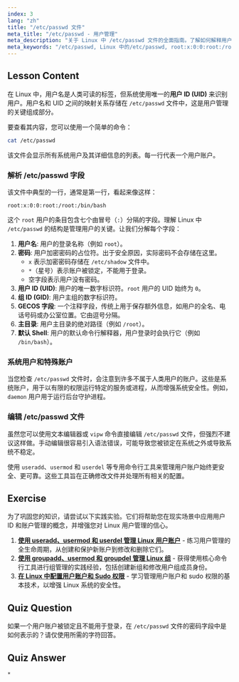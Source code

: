 ```yaml
---
index: 3
lang: "zh"
title: "/etc/passwd 文件"
meta_title: "/etc/passwd - 用户管理"
meta_description: "关于 Linux 中 /etc/passwd 文件的全面指南。了解如何解释用户数据字段、理解 UID，并查看 root:x:0:0:root:/root:/bin/bash 等示例。"
meta_keywords: "/etc/passwd, Linux 中的/etc/passwd, root:x:0:0:root:/root:/bin/bash, 用户 ID, UID, 用户管理，Linux 教程"
---
```


## Lesson Content

在 Linux 中，用户名是人类可读的标签，但系统使用唯一的**用户 ID (UID)** 来识别用户。用户名和 UID 之间的映射关系存储在 `/etc/passwd` 文件中，这是用户管理的关键组成部分。

要查看其内容，您可以使用一个简单的命令：

```bash
cat /etc/passwd
```

该文件会显示所有系统用户及其详细信息的列表。每一行代表一个用户账户。

### 解析 /etc/passwd 字段

该文件中典型的一行，通常是第一行，看起来像这样：

```plaintext
root:x:0:0:root:/root:/bin/bash
```

这个 `root` 用户的条目包含七个由冒号（`:`）分隔的字段。理解 Linux 中 `/etc/passwd` 的结构是管理用户的关键。让我们分解每个字段：

1.  **用户名**: 用户的登录名称（例如 `root`）。
2.  **密码**: 用户加密密码的占位符。出于安全原因，实际密码不会存储在这里。
    - `x` 表示加密密码存储在 `/etc/shadow` 文件中。
    - `*`（星号）表示账户被锁定，不能用于登录。
    - 空字段表示用户没有密码。
3.  **用户 ID (UID)**: 用户的唯一数字标识符。`root` 用户的 UID 始终为 `0`。
4.  **组 ID (GID)**: 用户主组的数字标识符。
5.  **GECOS 字段**: 一个注释字段，传统上用于保存额外信息，如用户的全名、电话号码或办公室位置。它由逗号分隔。
6.  **主目录**: 用户主目录的绝对路径（例如 `/root`）。
7.  **默认 Shell**: 用户的默认命令行解释器，用户登录时会执行它（例如 `/bin/bash`）。

### 系统用户和特殊账户

当您检查 `/etc/passwd` 文件时，会注意到许多不属于人类用户的账户。这些是系统账户，用于以有限的权限运行特定的服务或进程，从而增强系统安全性。例如，`daemon` 用户用于运行后台守护进程。

### 编辑 /etc/passwd 文件

虽然您可以使用文本编辑器或 `vipw` 命令直接编辑 `/etc/passwd` 文件，但强烈不建议这样做。手动编辑很容易引入语法错误，可能导致您被锁定在系统之外或导致系统不稳定。

使用 `useradd`、`usermod` 和 `userdel` 等专用命令行工具来管理用户账户始终更安全、更可靠。这些工具旨在正确修改文件并处理所有相关的配置。

## Exercise

为了巩固您的知识，请尝试以下实践实验。它们将帮助您在现实场景中应用用户 ID 和账户管理的概念，并增强您对 Linux 用户管理的信心。

1.  **[使用 useradd、usermod 和 userdel 管理 Linux 用户账户](https://labex.io/zh/labs/comptia-manage-linux-user-accounts-with-useradd-usermod-and-userdel-590837)** - 练习用户管理的全生命周期，从创建和保护新账户到修改和删除它们。
2.  **[使用 groupadd、usermod 和 groupdel 管理 Linux 组](https://labex.io/zh/labs/comptia-manage-linux-groups-with-groupadd-usermod-and-groupdel-590836)** - 获得使用核心命令行工具进行组管理的实践经验，包括创建新组和修改用户组成员身份。
3.  **[在 Linux 中配置用户账户和 Sudo 权限](https://labex.io/zh/labs/comptia-configure-user-accounts-and-sudo-privileges-in-linux-590856)** - 学习管理用户账户和 sudo 权限的基本技术，以增强 Linux 系统的安全性。

## Quiz Question

如果一个用户账户被锁定且不能用于登录，在 `/etc/passwd` 文件的密码字段中是如何表示的？请仅使用所需的字符回答。

## Quiz Answer

`*`
